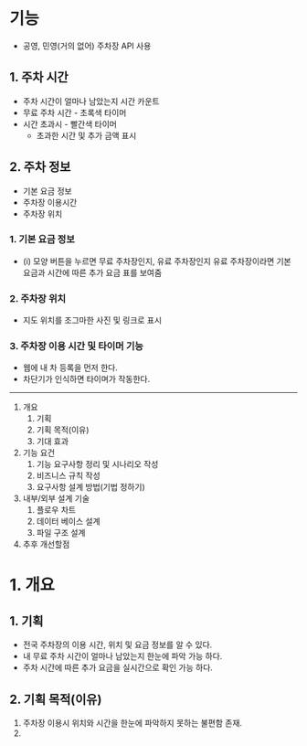 # 기능
- 공영, 민영(거의 없어) 주차장 API 사용
## 1. 주차 시간
- 주차 시간이 얼마나 남았는지 시간 카운트
- 무료 주차 시간 - 초록색 타이머
- 시간 초과시 - 빨간색 타이머 
	- 초과한 시간 및 추가 금액 표시

## 2. 주차 정보
- 기본 요금 정보
- 주차장 이용시간 
- 주차장 위치

### 1. 기본 요금 정보
- (i) 모양 버튼을 누르면 무료 주차장인지, 유료 주차장인지
  유료 주차장이라면 기본 요금과 시간에 따른 추가 요금 표를 보여줌

### 2. 주차장 위치
- 지도 위치를 조그마한 사진 및 링크로 표시

### 3. 주차장 이용 시간 및 타이머 기능
- 웹에 내 차 등록을 먼저 한다.
- 차단기가 인식하면 타이며가 작동한다.



---

1. 개요
	1. 기획
	2. 기획 목적(이유)
	3. 기대 효과
2. 기능 요건
	1. 기능 요구사항 정리 및 시나리오 작성
	2. 비즈니스 규칙 작성
	3. 요구사항 설계 방법(기법 정하기)
3. 내부/외부 설계 기술
	1. 플로우 차트
	2. 데이터 베이스 설계
	3. 파일 구조 설계
4. 추후 개선할점

# 1. 개요
## 1. 기획
- 전국 주차장의 이용 시간, 위치 및 요금 정보를 알 수 있다.
- 내 무료 주차 시간이 얼마나 남았는지 한눈에 파악 가능 하다.
- 주차 시간에 따른 추가 요금을 실시간으로 확인 가능 하다.

## 2. 기획 목적(이유)
1. 주차장 이용시 위치와 시간을 한눈에 파악하지 못하는 불편함 존재.
2. 